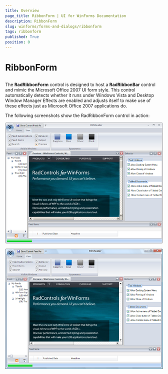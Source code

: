 ```yaml
---
title: Overview
page_title: RibbonForm | UI for WinForms Documentation
description: RibbonForm
slug: winforms/forms-and-dialogs/ribbonform
tags: ribbonform
published: True
position: 0
---
```


# RibbonForm



## 

The __RadRibbonForm__ control is designed to host a __RadRibbonBar__ control and mimic the Microsoft Office 2007 UI form style. This control automatically detects whether it runs under Windows Vista and Desktop Window Manager Effects are enabled and adjusts itself to make use of these effects just as Microsoft Office 2007 applications do.

The following screenshots show the RadRibbonForm control in action:

![forms-and-dialogs-ribbonform-overview 001](images/forms-and-dialogs-ribbonform-overview001.png)



![forms-and-dialogs-ribbonform-overview 002](images/forms-and-dialogs-ribbonform-overview002.png)
